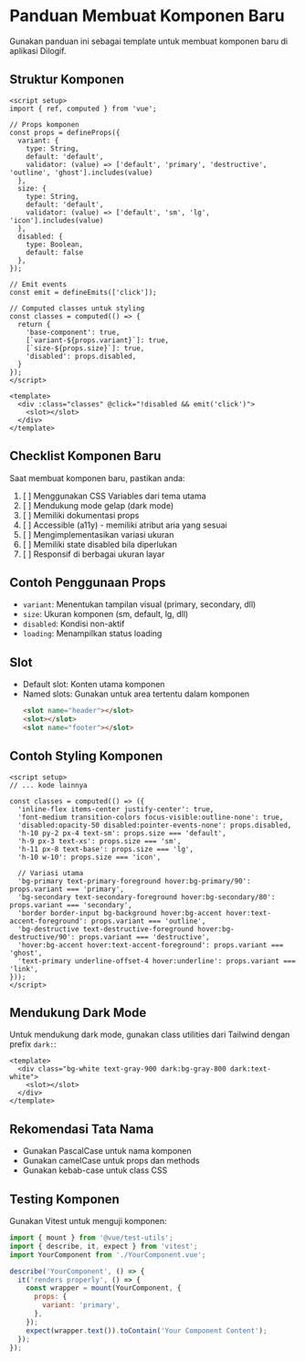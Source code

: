 # Panduan Membuat Komponen Baru

Gunakan panduan ini sebagai template untuk membuat komponen baru di aplikasi Dilogif.

## Struktur Komponen

```vue
<script setup>
import { ref, computed } from 'vue';

// Props komponen
const props = defineProps({
  variant: {
    type: String,
    default: 'default',
    validator: (value) => ['default', 'primary', 'destructive', 'outline', 'ghost'].includes(value)
  },
  size: {
    type: String,
    default: 'default',
    validator: (value) => ['default', 'sm', 'lg', 'icon'].includes(value)
  },
  disabled: {
    type: Boolean,
    default: false
  },
});

// Emit events
const emit = defineEmits(['click']);

// Computed classes untuk styling
const classes = computed(() => {
  return {
    'base-component': true,
    [`variant-${props.variant}`]: true,
    [`size-${props.size}`]: true,
    'disabled': props.disabled,
  }
});
</script>

<template>
  <div :class="classes" @click="!disabled && emit('click')">
    <slot></slot>
  </div>
</template>
```

## Checklist Komponen Baru

Saat membuat komponen baru, pastikan anda:

1. [ ] Menggunakan CSS Variables dari tema utama
2. [ ] Mendukung mode gelap (dark mode)
3. [ ] Memiliki dokumentasi props
4. [ ] Accessible (a11y) - memiliki atribut aria yang sesuai
5. [ ] Mengimplementasikan variasi ukuran
6. [ ] Memiliki state disabled bila diperlukan
7. [ ] Responsif di berbagai ukuran layar

## Contoh Penggunaan Props

* `variant`: Menentukan tampilan visual (primary, secondary, dll)
* `size`: Ukuran komponen (sm, default, lg, dll)
* `disabled`: Kondisi non-aktif
* `loading`: Menampilkan status loading

## Slot

* Default slot: Konten utama komponen
* Named slots: Gunakan untuk area tertentu dalam komponen
  ```html
  <slot name="header"></slot>
  <slot></slot>
  <slot name="footer"></slot>
  ```

## Contoh Styling Komponen

```vue
<script setup>
// ... kode lainnya

const classes = computed(() => ({
  'inline-flex items-center justify-center': true,
  'font-medium transition-colors focus-visible:outline-none': true,
  'disabled:opacity-50 disabled:pointer-events-none': props.disabled,
  'h-10 py-2 px-4 text-sm': props.size === 'default',
  'h-9 px-3 text-xs': props.size === 'sm',
  'h-11 px-8 text-base': props.size === 'lg',
  'h-10 w-10': props.size === 'icon',
  
  // Variasi utama
  'bg-primary text-primary-foreground hover:bg-primary/90': props.variant === 'primary',
  'bg-secondary text-secondary-foreground hover:bg-secondary/80': props.variant === 'secondary',
  'border border-input bg-background hover:bg-accent hover:text-accent-foreground': props.variant === 'outline',
  'bg-destructive text-destructive-foreground hover:bg-destructive/90': props.variant === 'destructive',
  'hover:bg-accent hover:text-accent-foreground': props.variant === 'ghost',
  'text-primary underline-offset-4 hover:underline': props.variant === 'link',
}));
</script>
```

## Mendukung Dark Mode

Untuk mendukung dark mode, gunakan class utilities dari Tailwind dengan prefix `dark:`:

```vue
<template>
  <div class="bg-white text-gray-900 dark:bg-gray-800 dark:text-white">
    <slot></slot>
  </div>
</template>
```

## Rekomendasi Tata Nama

* Gunakan PascalCase untuk nama komponen
* Gunakan camelCase untuk props dan methods
* Gunakan kebab-case untuk class CSS

## Testing Komponen

Gunakan Vitest untuk menguji komponen:

```js
import { mount } from '@vue/test-utils';
import { describe, it, expect } from 'vitest';
import YourComponent from './YourComponent.vue';

describe('YourComponent', () => {
  it('renders properly', () => {
    const wrapper = mount(YourComponent, {
      props: {
        variant: 'primary',
      },
    });
    expect(wrapper.text()).toContain('Your Component Content');
  });
});
``` 